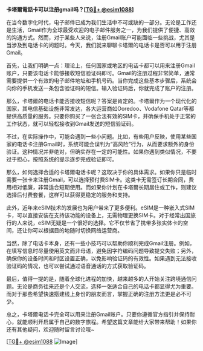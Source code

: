 **卡塔爾電話卡可以注册gmail吗？[[TG💪+ @esim1088](https://t.me/s/esim1088)]**

在当今数字化时代，电子邮件已成为我们生活中不可或缺的一部分。无论是工作还是生活，Gmail作为全球最受欢迎的电子邮件服务之一，为我们提供了便捷、高效的沟通方式。然而，对于某些人来说，注册Gmail账户可能面临一些挑战，尤其是当涉及到电话卡的问题时。今天，我们就来聊聊卡塔爾的电话卡是否可以用于注册Gmail。

首先，让我们明确一点：理论上，任何国家或地区的电话卡都可以用来注册Gmail账户，只要该电话卡能够接收短信验证码即可。Gmail的注册过程非常简单，通常需要提供一个有效的电子邮件地址和手机号码。当你完成这些基本步骤后，系统会向你的手机发送一条包含验证码的短信。输入验证码后，你就完成了账户的注册。

那么，卡塔爾的电话卡能否接收短信呢？答案是肯定的。卡塔爾作为一个现代化的国家，其电信基础设施非常发达，各大运营商如Ooredoo、Vodafone Qatar等都提供高质量的服务。只要你购买了一张合法有效的SIM卡，并确保手机处于正常的工作状态，就可以轻松接收到Gmail发送的短信验证码。

不过，在实际操作中，可能会遇到一些小问题。比如，有些用户反映，使用某些国家的电话卡注册Gmail时，系统可能会误判为“高风险”行为，从而要求额外的身份验证。这种情况并非绝对，但确实存在一定的可能性。如果你遇到类似情况，不要过于担心，按照系统的提示逐步完成验证即可。

那么，如何选择合适的卡塔爾电话卡呢？这取决于你的具体需求。如果你只是临时需要一张卡来注册Gmail，可以选择预付费SIM卡。这类卡无需签订长期合同，费用相对低廉，非常适合短期使用。而如果你计划在卡塔爾长期居住或工作，则建议选择后付费套餐，这样可以获得更稳定的服务和支持。

此外，近年来eSIM技术的发展也为用户带来了更多便利。eSIM是一种嵌入式SIM卡，可以直接安装在支持该功能的设备上，无需物理更换SIM卡。对于经常出国旅行的人来说，eSIM无疑是一个很好的选择。它不仅节省了携带多张实体卡的空间，还让你可以根据目的地随时切换网络运营商。

当然，除了电话卡本身，还有一些小技巧可以帮助你顺利完成Gmail注册。例如，在填写信息时尽量使用英文而非母语，避免因字符编码问题导致提交失败；另外，确保你的设备时间和时区设置正确，以免影响验证码的有效性。如果遇到无法接收验证码的情况，也可以尝试通过语音通话的方式获取验证码。

最后，值得一提的是，随着全球化进程的加快，越来越多的人开始关注跨境通信问题。无论是商务往来还是个人交流，选择一张适合自己的电话卡都显得尤为重要。而对于那些希望快速搭建线上身份的朋友而言，掌握正确的注册方法更是必不可少。

总之，卡塔爾电话卡完全可以用来注册Gmail账户。只要你遵循官方指引并保持耐心，就能顺利开启属于自己的数字旅程。希望这篇文章能给大家带来帮助！如果你还有其他疑问，欢迎随时留言讨论哦~

[[TG💪+ @esim1088](https://t.me/s/esim1088) ![Image](https://i.postimg.cc/4NQfJmqS/Snipaste-2025-05-13-00-14-12.png)]